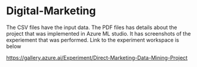 # Digital-Marketing
The CSV files have the input data. 
The PDF files has details about the project that was implemented in Azure ML studio. It has screenshots of the experiement that was performed.
Link to the experiment workspace is below


https://gallery.azure.ai/Experiment/Direct-Marketing-Data-Mining-Project
